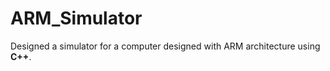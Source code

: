 # ARM_Simulator

Designed a simulator for a computer designed with ARM architecture using <b>C++</b>.
